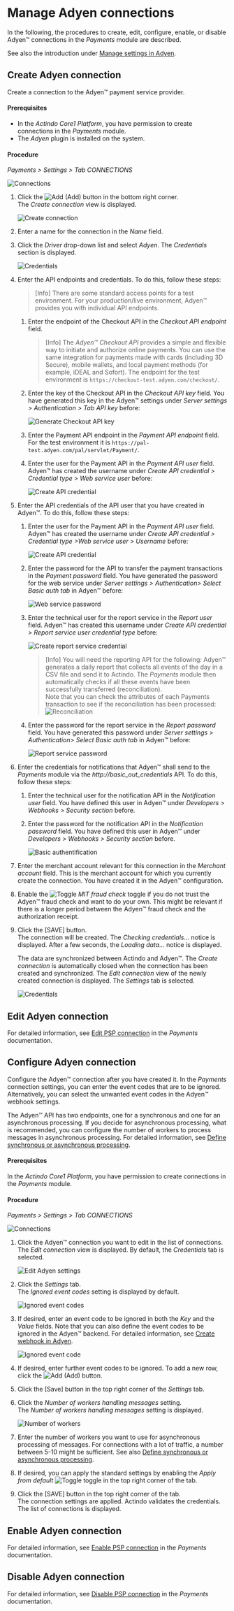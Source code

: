 # Manage Adyen connections

In the following, the procedures to create, edit, configure, enable, or disable Adyen&trade; connections in the *Payments* module are described.  

See also the introduction under [Manage settings in Adyen](01_ManageAdyenSettings.md).


## Create Adyen connection
Create a connection to the Adyen&trade; payment service provider.

#### Prerequisites

- In the *Actindo Core1 Platform*, you have permission to create connections in the *Payments* module.
- The *Adyen* plugin is installed on the system. 


#### Procedure

 *Payments > Settings > Tab CONNECTIONS*
 
 ![Connections](../../Assets/Screenshots/Payments/Settings/Settings.png "[Connections]")

1.  Click the ![Add](../../Assets/Icons/Plus01.png "[Add]") (Add) button in the bottom right corner.   
    The *Create connection* view is displayed.  

    ![Create connection](../../Assets/Screenshots/Adyen/Integration/CreateConnection.png "[Create connection]")

2.  Enter a name for the connection in the *Name* field.

3.  Click the *Driver* drop-down list and select *Adyen*. 
   The *Credentials* section is displayed.

    ![Credentials](../../Assets/Screenshots/Payments/Settings/CreateConnectionCredentials.png "[Credentials]")

4. Enter the API endpoints and credentials. To do this, follow these steps:
    > [Info] There are some standard access points for a test environment. For your production/live environment, Adyen&trade; provides you with individual API endpoints. 

    1. Enter the endpoint of the Checkout API in the *Checkout API endpoint* field. 

       > [Info] The *Adyen&trade; Checkout API* provides a simple and flexible way to initiate and authorize online payments. You can use the same integration for payments made with cards (including 3D Secure), mobile wallets, and local payment methods (for example, iDEAL and Sofort). The endpoint for the test environment is `https://checkout-test.adyen.com/checkout/`.

    2. Enter the key of the Checkout API in the *Checkout API key* field. You have generated this key in the Adyen&trade; settings under *Server settings > Authentication > Tab API key* before:

       ![Generate Checkout API key](../../Assets/Screenshots/Adyen/Integration/AdyenAuthentication.png "[Generate Checkout API key]")

    3.  Enter the Payment API endpoint in the *Payment API endpoint* field. For the test environment it is `https://pal-test.adyen.com/pal/servlet/Payment/`.

    4. Enter the user for the Payment API in the *Payment API user* field. Adyen&trade; has created the username under *Create API credential > Credential type > Web service user* before:

        ![Create API credential](../../Assets/Screenshots/Adyen/Integration/AdyenCreateAPIcredential.png "[Create API credential]")
     
5. Enter the API credentials of the API user that you have created in Adyen&trade;. To do this, follow these steps:   

    1. Enter the user for the Payment API in the *Payment API user* field. Adyen&trade; has created the username under *Create API credential > Credential type >Web service user > Username* before:

        ![Create API credential](../../Assets/Screenshots/Adyen/Integration/AdyenCreateAPIcredential.png "[Create API credential]")
    
    2.  Enter the password for the API to transfer the payment transactions in the *Payment password* field. You have generated the password for the web service under *Server settings > Authentication> Select Basic auth tab* in Adyen&trade; before: 

        ![Web service password](../../Assets/Screenshots/Adyen/Integration/AdyenWebServicePassword.png "[Web service password]")

    3. Enter the technical user for the report service in the *Report user* field. Adyen&trade; has created this username under *Create API credential > Report service user credential type* before:

        ![Create report service credential](../../Assets/Screenshots/Adyen/Integration/AdyenReportServiceAPIcredential.png "[Create report service credential]")

        > [Info] You will need the reporting API for the following: Adyen&trade; generates a daily report that collects all events of the day in a CSV file and send it to Actindo. The *Payments* module then automatically checks if all these events have been successfully transferred (reconciliation).   
        Note that you can check the attributes of each Payments transaction to see if the reconciliation has been processed:
                 ![Reconciliation](../../Assets/Screenshots/Adyen/Integration/Reconciliation.png "[Reconciliation]")

    4. Enter the password for the report service in the *Report password* field. You have generated this password under *Server settings > Authentication> Select Basic auth tab* in Adyen&trade; before: 

        ![Report service password](../../Assets/Screenshots/Adyen/Integration/AdyenWebServicePassword.png "[Report service password]")
     
5. Enter the credentials for notifications that Adyen&trade; shall send to the *Payments* module via the *http://basic_out_credentials* API. <!---Stimmt der Name des APIs?--> To do this, follow these steps: 

    1. Enter the technical user for the notification API in the *Notification user* field. You have defined this user in Adyen&trade; under *Developers > Webhooks > Security section* before.

    2. Enter the password for the notification API in the *Notification password* field. You have defined this user in Adyen&trade; under *Developers > Webhooks > Security section* before.

        ![Basic authentification](../../Assets/Screenshots/Adyen/Integration/BasicAuthentification.png "[Basic authentification]")

6. Enter the merchant account relevant for this connection in the *Merchant account* field. This is the merchant account for which you currently create the connection. You have created it in the Adyen&trade; configuration.
    
7. Enable the ![Toggle](../../Assets/Icons/Toggle.png "[Toggle]") *MIT fraud check* toggle if you do not trust the Adyen&trade; fraud check and want to do your own. This might be relevant if there is a longer period between the Adyen&trade; fraud check and the authorization receipt. 

8. Click the [SAVE] button.   
   The connection will be created. The *Checking credentials...* notice is displayed. After a few seconds, the *Loading data...* notice is displayed.

    The data are synchronized between Actindo and Adyen&trade;. The *Create connection* is automatically closed when the connection has been created and synchronized. The *Edit connection* view of the newly created connection is displayed. The *Settings* tab is selected.

    ![Credentials](../../Assets/Screenshots/Adyen/Integration/EditConnectionSettings.png "[Credentials]")



## Edit Adyen connection

For detailed information, see [Edit PSP connection](../../Payments/Integration/01_ManageConnection.md#edit-psp-connection) in the *Payments* documentation.



## Configure Adyen connection

Configure the Adyen&trade; connection after you have created it. In the *Payments* connection settings, you can enter the event codes that are to be ignored. Alternatively, you can select the unwanted event codes in the Adyen&trade; webhook settings. 

The Adyen&trade; API has two endpoints, one for a synchronous and one for an asynchronous processing. If you decide for asynchronous processing, what is recommended, you can configure the number of workers to process messages in asynchronous processing. For detailed information, see [Define synchronous or asynchronous processing](./01_ManageAdyenSettings.md#define-synchronous-or-asynchronous-processing).


#### Prerequisites

In the *Actindo Core1 Platform*, you have permission to create connections in the *Payments* module.


#### Procedure

*Payments > Settings > Tab CONNECTIONS*
 
 ![Connections](../../Assets/Screenshots/Payments/Settings/Settings.png "[Connections]")

 1. Click the Adyen&trade; connection you want to edit in the list of connections.   
   The *Edit connection* view is displayed. By default, the *Credentials* tab is selected.

    ![Edit Adyen settings](../../Assets/Screenshots/Adyen/Integration/EditCredentials.png "[Edit Adyen credentials]")

2. Click the *Settings* tab.   
  The *Ignored event codes* setting is displayed by default.

   ![Ignored event codes](../../Assets/Screenshots/Adyen/Integration/IgnoredEventCode.png "[Ignored event codes]")

3. If desired, enter an event code to be ignored in both the *Key* and the *Value* fields. Note that you can also define the event codes to be ignored in the Adyen&trade; backend. For detailed information, see [Create webhook in Adyen](./01_ManageAdyenSettings.md#create-adyen-webhook).
    
    ![Ignored event code](../../Assets/Screenshots/Adyen/Integration/IgnoredEventCodeDone.png "[Ignored event code]")

4. If desired, enter further event codes to be ignored. To add a new row, click the ![Add](../../Assets/Icons/Plus04.png "[Add]") (Add) button. 

5. Click the [Save] button in the top right corner of the *Settings* tab.

5. Click the *Number of workers handling messages* setting.   
   The *Number of workers handling messages* setting is displayed. 

   ![Number of workers](../../Assets/Screenshots/Adyen/Integration/NumberOfWorkers.png "[Number of workers]")

6. Enter the number of workers you want to use for asynchronous processing of messages. For connections with a lot of traffic, a number between 5-10 might be sufficient. See also [Define synchronous or asynchronous processing](01_ManageAdyenSettings.md#define-synchronous-or-asynchronous-processing).

7. If desired, you can apply the standard settings by enabling the *Apply from default* ![Toggle](../../Assets/Icons/Toggle.png "[Toggle]") toggle in the top right corner of the tab.

8. Click the [SAVE] button in the top right corner of the tab.   
   The connection settings are applied. Actindo validates the credentials. The list of connections is displayed.



## Enable Adyen connection

For detailed information, see [Enable PSP connection](../../Payments/Integration/01_ManageConnection.md#enable-psp-connection) in the *Payments* documentation.



## Disable Adyen connection

For detailed information, see [Disable PSP connection](../../Payments/Integration/01_ManageConnection.md#disable-psp-connection) in the *Payments* documentation.